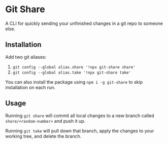 # Git Share

A CLI for quickly sending your unfinished changes in a git repo to someone else.


## Installation

Add two git aliases:

1. `git config --global alias.share '!npx git-share share'`
1. `git config --global alias.take '!npx git-share take'`

You can also install the package using `npm i -g git-share` to skip installation on each run.

## Usage

Running `git share` will commit all local changes to a new branch called `share/<random-number>` and push it up.

Running `git take` will pull down that branch, apply the changes to your working tree, and delete the branch.




